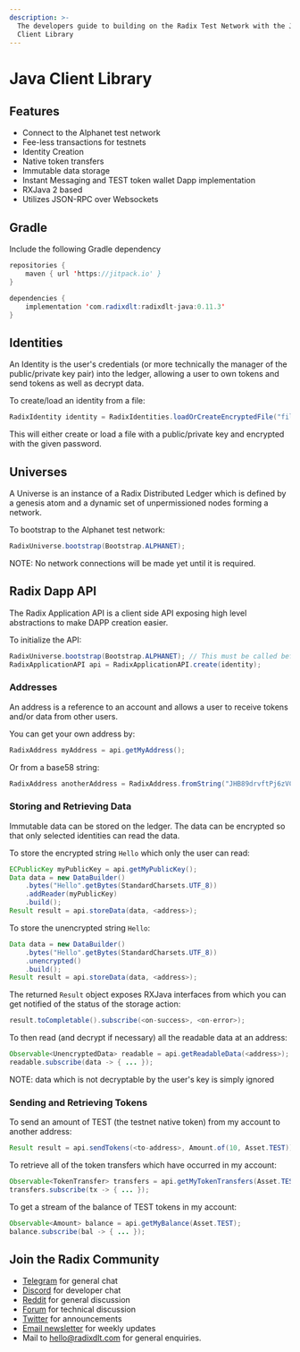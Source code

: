 ```yaml
---
description: >-
  The developers guide to building on the Radix Test Network with the Java
  Client Library
---
```


# Java Client Library

## Features

* Connect to the Alphanet test network
* Fee-less transactions for testnets
* Identity Creation
* Native token transfers
* Immutable data storage
* Instant Messaging and TEST token wallet Dapp implementation
* RXJava 2 based
* Utilizes JSON-RPC over Websockets

## Gradle

Include the following Gradle dependency

```java
repositories {
    maven { url 'https://jitpack.io' }
}
```

```java
dependencies {
    implementation 'com.radixdlt:radixdlt-java:0.11.3'
}
```

## Identities

An Identity is the user's credentials \(or more technically the manager of the public/private key pair\) into the ledger, allowing a user to own tokens and send tokens as well as decrypt data.

To create/load an identity from a file:

```java
RadixIdentity identity = RadixIdentities.loadOrCreateEncryptedFile("filename.key", "password");
```

This will either create or load a file with a public/private key and encrypted with the given password.

## Universes

A Universe is an instance of a Radix Distributed Ledger which is defined by a genesis atom and a dynamic set of unpermissioned nodes forming a network.

To bootstrap to the Alphanet test network:

```java
RadixUniverse.bootstrap(Bootstrap.ALPHANET);
```

NOTE: No network connections will be made yet until it is required.

## Radix Dapp API

The Radix Application API is a client side API exposing high level abstractions to make DAPP creation easier.

To initialize the API:

```java
RadixUniverse.bootstrap(Bootstrap.ALPHANET); // This must be called before RadixApplicationAPI.create()
RadixApplicationAPI api = RadixApplicationAPI.create(identity);
```

### Addresses

An address is a reference to an account and allows a user to receive tokens and/or data from other users.

You can get your own address by:

```java
RadixAddress myAddress = api.getMyAddress();
```

Or from a base58 string:

```java
RadixAddress anotherAddress = RadixAddress.fromString("JHB89drvftPj6zVCNjnaijURk8D8AMFw4mVja19aoBGmRXWchnJ");
```

### Storing and Retrieving Data

Immutable data can be stored on the ledger. The data can be encrypted so that only selected identities can read the data.

To store the encrypted string `Hello` which only the user can read:

```java
ECPublicKey myPublicKey = api.getMyPublicKey();
Data data = new DataBuilder()
    .bytes("Hello".getBytes(StandardCharsets.UTF_8))
    .addReader(myPublicKey)
    .build();
Result result = api.storeData(data, <address>);
```

To store the unencrypted string `Hello`:

```java
Data data = new DataBuilder()
    .bytes("Hello".getBytes(StandardCharsets.UTF_8))
    .unencrypted()
    .build();
Result result = api.storeData(data, <address>);
```

The returned `Result` object exposes RXJava interfaces from which you can get notified of the status of the storage action:

```java
result.toCompletable().subscribe(<on-success>, <on-error>);
```

To then read \(and decrypt if necessary\) all the readable data at an address:

```java
Observable<UnencryptedData> readable = api.getReadableData(<address>);
readable.subscribe(data -> { ... });
```

NOTE: data which is not decryptable by the user's key is simply ignored

### Sending and Retrieving Tokens

To send an amount of TEST \(the testnet native token\) from my account to another address:

```java
Result result = api.sendTokens(<to-address>, Amount.of(10, Asset.TEST));
```

To retrieve all of the token transfers which have occurred in my account:

```java
Observable<TokenTransfer> transfers = api.getMyTokenTransfers(Asset.TEST);
transfers.subscribe(tx -> { ... });
```

To get a stream of the balance of TEST tokens in my account:

```java
Observable<Amount> balance = api.getMyBalance(Asset.TEST);
balance.subscribe(bal -> { ... });
```

## Join the Radix Community

* ​[Telegram](https://t.me/radix_dlt) for general chat
* ​[Discord](https://discord.gg/7Q7HSZZ) for developer chat
* ​[Reddit](https://reddit.com/r/radix) for general discussion
* ​[Forum](https://forum.radixdlt.com/) for technical discussion
* ​[Twitter](https://twitter.com/radixdlt) for announcements
* ​[Email newsletter](https://radixdlt.typeform.com/to/nyKvMV) for weekly updates
* Mail to [hello@radixdlt.com](mailto:info@radixdlt.com) for general enquiries.



